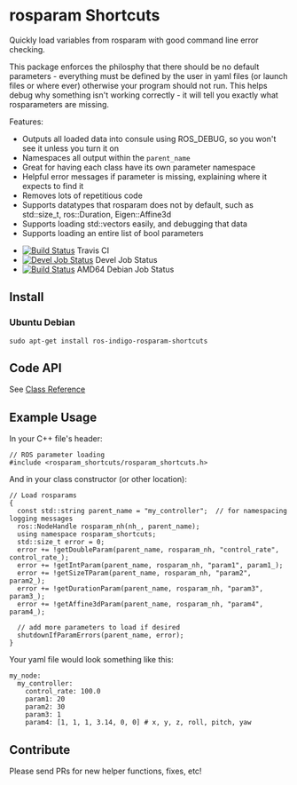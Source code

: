 # rosparam Shortcuts

Quickly load variables from rosparam with good command line error checking.

This package enforces the philosphy that there should be no default parameters - everything must be defined by the user in yaml files (or launch files or where ever) otherwise your program should not run. This helps debug why something isn't working correctly - it will tell you exactly what rosparameters are missing.

Features:
 - Outputs all loaded data into consule using ROS_DEBUG, so you won't see it unless you turn it on
 - Namespaces all output within the ``parent_name``
 - Great for having each class have its own parameter namespace
 - Helpful error messages if parameter is missing, explaining where it expects to find it
 - Removes lots of repetitious code
 - Supports datatypes that rosparam does not by default, such as std::size_t, ros::Duration, Eigen::Affine3d
 - Supports loading std::vectors easily, and debugging that data
 - Supports loading an entire list of bool parameters

 * [![Build Status](https://travis-ci.org/davetcoleman/rosparam_shortcuts.svg)](https://travis-ci.org/davetcoleman/rosparam_shortcuts) Travis CI
 * [![Devel Job Status](http://jenkins.ros.org/buildStatus/icon?job=devel-indigo-my-package)](http://jenkins.ros.org/job/devel-indigo-rosparam_shortcuts) Devel Job Status
 * [![Build Status](http://jenkins.ros.org/buildStatus/icon?job=ros-indigo-rosparam-shortcuts_binarydeb_trusty_amd64)](http://jenkins.ros.org/job/ros-indigo-rosparam-shortcuts_binarydeb_trusty_amd64/) AMD64 Debian Job Status

## Install

### Ubuntu Debian

```
sudo apt-get install ros-indigo-rosparam-shortcuts
```

## Code API

See [Class Reference](http://docs.ros.org/indigo/api/rosparams_shortcuts/html/)

## Example Usage

In your C++ file's header:

    // ROS parameter loading
    #include <rosparam_shortcuts/rosparam_shortcuts.h>

And in your class constructor (or other location):

    // Load rosparams
    {
      const std::string parent_name = "my_controller";  // for namespacing logging messages
      ros::NodeHandle rosparam_nh(nh_, parent_name);
      using namespace rosparam_shortcuts;
      std::size_t error = 0;
      error += !getDoubleParam(parent_name, rosparam_nh, "control_rate", control_rate_);
	  error += !getIntParam(parent_name, rosparam_nh, "param1", param1_);
	  error += !getSizeTParam(parent_name, rosparam_nh, "param2", param2_);
	  error += !getDurationParam(parent_name, rosparam_nh, "param3", param3_);
	  error += !getAffine3dParam(parent_name, rosparam_nh, "param4", param4_);

	  // add more parameters to load if desired
	  shutdownIfParamErrors(parent_name, error);
    }

Your yaml file would look something like this:

    my_node:
      my_controller:
	    control_rate: 100.0
		param1: 20
		param2: 30
		param3: 1
		param4: [1, 1, 1, 3.14, 0, 0] # x, y, z, roll, pitch, yaw

## Contribute

Please send PRs for new helper functions, fixes, etc!
